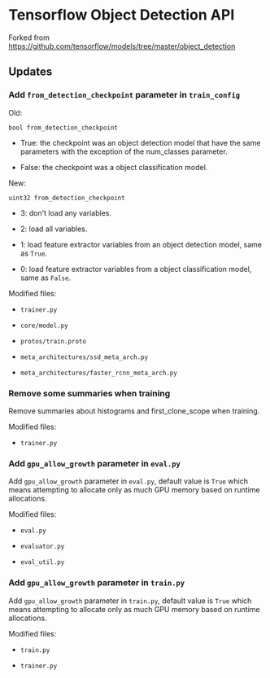 # Tensorflow Object Detection API

Forked from https://github.com/tensorflow/models/tree/master/object_detection


## Updates

### Add `from_detection_checkpoint` parameter in `train_config`

Old:

`bool from_detection_checkpoint`

- True: the checkpoint was an object detection model that have the same parameters with the exception of the num_classes parameter.

- False: the checkpoint was a object classification model.

New:

`uint32 from_detection_checkpoint`

- 3: don't load any variables.

- 2: load all variables.

- 1: load feature extractor variables from an object detection model, same as `True`.

- 0: load feature extractor variables from a object classification model, same as `False`.

Modified files:

- `trainer.py`

- `core/model.py`

- `protos/train.proto`

- `meta_architectures/ssd_meta_arch.py`

- `meta_architectures/faster_rcnn_meta_arch.py`

### Remove some summaries when training

Remove summaries about histograms and first_clone_scope when training.

Modified files:

- `trainer.py`

### Add `gpu_allow_growth` parameter in `eval.py`

Add `gpu_allow_growth` parameter in `eval.py`, default value is `True` which means attempting to allocate only as much GPU memory based on runtime allocations.

Modified files:

- `eval.py`

- `evaluator.py`

- `eval_util.py`

### Add `gpu_allow_growth` parameter in `train.py`

Add `gpu_allow_growth` parameter in `train.py`, default value is `True` which means attempting to allocate only as much GPU memory based on runtime allocations.

Modified files:

- `train.py`

- `trainer.py`
